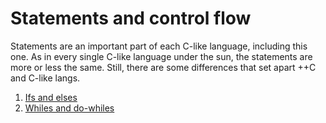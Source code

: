 # Statements and control flow

Statements are an important part of each C-like language, including this one. As in every single C-like language under the sun, the statements are more or less the same. Still, there are some differences that set apart ++C and C-like langs. 

1. [Ifs and elses](ifs-and-elses.md)
2. [Whiles and do-whiles](whiles-and-do-whiles.md)